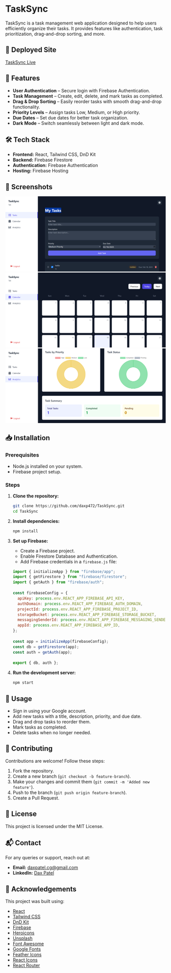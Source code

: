 # TaskSync

TaskSync is a task management web application designed to help users efficiently organize their tasks. It provides features like authentication, task prioritization, drag-and-drop sorting, and more.

## 🚀 Deployed Site

[TaskSync Live](https://task-sync-1.netlify.app/)

## 📌 Features

- **User Authentication** – Secure login with Firebase Authentication.
- **Task Management** – Create, edit, delete, and mark tasks as completed.
- **Drag & Drop Sorting** – Easily reorder tasks with smooth drag-and-drop functionality.
- **Priority Levels** – Assign tasks Low, Medium, or High priority.
- **Due Dates** – Set due dates for better task organization.
- **Dark Mode** – Switch seamlessly between light and dark mode.

## 🛠 Tech Stack

- **Frontend:** React, Tailwind CSS, DnD Kit
- **Backend:** Firebase Firestore
- **Authentication:** Firebase Authentication
- **Hosting:** Firebase Hosting

## 📸 Screenshots

[![TaskSync Screenshot 1](./src/assets/img-1.png)](https://github.com/daxp472/TaskSync/blob/main/src/assets/img-1.png)
[![TaskSync Screenshot 2](./src/assets/img-2.png)](https://github.com/daxp472/TaskSync/blob/main/src/assets/img-2.png)
[![TaskSync Screenshot 3](./src/assets/img-3.png)](https://github.com/daxp472/TaskSync/blob/main/src/assets/img-3.png)

## 📥 Installation

### Prerequisites

- Node.js installed on your system.
- Firebase project setup.

### Steps

1. **Clone the repository:**

   ```bash
   git clone https://github.com/daxp472/TaskSync.git
   cd TaskSync
   ```

2. **Install dependencies:**

   ```bash
   npm install
   ```

3. **Set up Firebase:**

   - Create a Firebase project.
   - Enable Firestore Database and Authentication.
   - Add Firebase credentials in a `firebase.js` file:

   ```javascript
   import { initializeApp } from "firebase/app";
   import { getFirestore } from "firebase/firestore";
   import { getAuth } from "firebase/auth";

   const firebaseConfig = {
     apiKey: process.env.REACT_APP_FIREBASE_API_KEY,
     authDomain: process.env.REACT_APP_FIREBASE_AUTH_DOMAIN,
     projectId: process.env.REACT_APP_FIREBASE_PROJECT_ID,
     storageBucket: process.env.REACT_APP_FIREBASE_STORAGE_BUCKET,
     messagingSenderId: process.env.REACT_APP_FIREBASE_MESSAGING_SENDER_ID,
     appId: process.env.REACT_APP_FIREBASE_APP_ID,
   };

   const app = initializeApp(firebaseConfig);
   const db = getFirestore(app);
   const auth = getAuth(app);

   export { db, auth };
   ```

4. **Run the development server:**

   ```bash
   npm start
   ```

## 🎯 Usage

- Sign in using your Google account.
- Add new tasks with a title, description, priority, and due date.
- Drag and drop tasks to reorder them.
- Mark tasks as completed.
- Delete tasks when no longer needed.

## 🤝 Contributing

Contributions are welcome! Follow these steps:

1. Fork the repository.
2. Create a new branch (`git checkout -b feature-branch`).
3. Make your changes and commit them (`git commit -m 'Added new feature'`).
4. Push to the branch (`git push origin feature-branch`).
5. Create a Pull Request.

## 📜 License

This project is licensed under the MIT License.

## 📬 Contact

For any queries or support, reach out at:

- **Email:** daxpatel.cg@gmail.com
- **LinkedIn:** [Dax Patel](https://www.linkedin.com/in/dax-cg/)

## 🔗 Acknowledgements

This project was built using:

- [React](https://reactjs.org/)
- [Tailwind CSS](https://tailwindcss.com/)
- [DnD Kit](https://dndkit.com/)
- [Firebase](https://firebase.google.com/)
- [Heroicons](https://heroicons.com/)
- [Unsplash](https://unsplash.com/)
- [Font Awesome](https://fontawesome.com/)
- [Google Fonts](https://fonts.google.com/)
- [Feather Icons](https://feathericons.com/)
- [React Icons](https://react-icons.github.io/react-icons/)
- [React Router](https://reactrouter.com/)